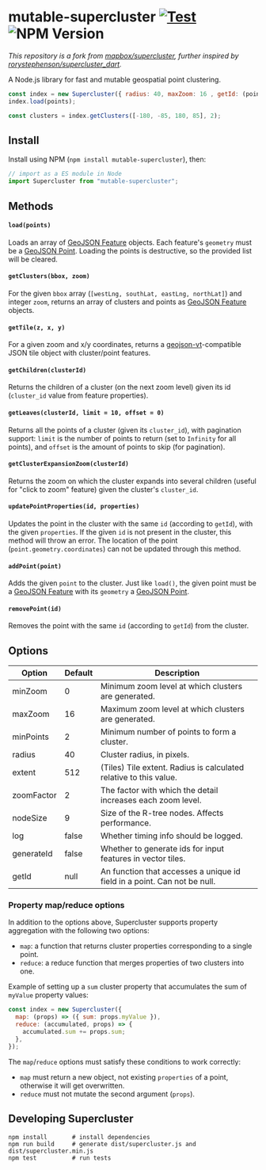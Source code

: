 # mutable-supercluster [![Test](https://github.com/SegmentationFaults0/mutable_supercluster/actions/workflows/test.yml/badge.svg)](https://github.com/SegmentationFaults0/mutable_supercluster/actions/workflows/test.yml) ![NPM Version](https://img.shields.io/npm/v/mutable-supercluster)

_This repository is a fork from [mapbox/supercluster](https://github.com/mapbox/supercluster), further inspired by [rorystephenson/supercluster_dart](https://github.com/rorystephenson/supercluster_dart.git)._

A Node.js library for fast and mutable geospatial point clustering.

```js
const index = new Supercluster({ radius: 40, maxZoom: 16 , getId: (point) => point.id});
index.load(points);

const clusters = index.getClusters([-180, -85, 180, 85], 2);
```

<!-- Clustering 6 million points in Leaflet:

![clustering demo on an interactive Leaflet map](https://cloud.githubusercontent.com/assets/25395/11857351/43407b46-a40c-11e5-8662-e99ab1cd2cb7.gif)

Supercluster was built to power clustering in [Mapbox GL JS](https://www.mapbox.com/mapbox-gljs). Read about how it works [on the Mapbox blog](https://blog.mapbox.com/clustering-millions-of-points-on-a-map-with-supercluster-272046ec5c97). -->

## Install

Install using NPM (`npm install mutable-supercluster`), then:

```js
// import as a ES module in Node
import Supercluster from "mutable-supercluster";
```

## Methods

#### `load(points)`

Loads an array of [GeoJSON Feature](https://tools.ietf.org/html/rfc7946#section-3.2) objects. Each feature's `geometry` must be a [GeoJSON Point](https://tools.ietf.org/html/rfc7946#section-3.1.2). Loading the points is destructive, so the provided list will be cleared.

#### `getClusters(bbox, zoom)`

For the given `bbox` array (`[westLng, southLat, eastLng, northLat]`) and integer `zoom`, returns an array of clusters and points as [GeoJSON Feature](https://tools.ietf.org/html/rfc7946#section-3.2) objects.

#### `getTile(z, x, y)`

For a given zoom and x/y coordinates, returns a [geojson-vt](https://github.com/mapbox/geojson-vt)-compatible JSON tile object with cluster/point features.

#### `getChildren(clusterId)`

Returns the children of a cluster (on the next zoom level) given its id (`cluster_id` value from feature properties).

#### `getLeaves(clusterId, limit = 10, offset = 0)`

Returns all the points of a cluster (given its `cluster_id`), with pagination support:
`limit` is the number of points to return (set to `Infinity` for all points),
and `offset` is the amount of points to skip (for pagination).

#### `getClusterExpansionZoom(clusterId)`

Returns the zoom on which the cluster expands into several children (useful for "click to zoom" feature) given the cluster's `cluster_id`.

#### `updatePointProperties(id, properties)`

Updates the point in the cluster with the same `id` (according to `getId`), with the given `properties`. If the given `id` is not present in the cluster, this method will throw an error. The location of the point (`point.geometry.coordinates`) can not be updated through this method.

#### `addPoint(point)`

Adds the given `point` to the cluster. Just like `load()`, the given point must be a [GeoJSON Feature](https://tools.ietf.org/html/rfc7946#section-3.2) with its `geometry` a [GeoJSON Point](https://tools.ietf.org/html/rfc7946#section-3.1.2).

#### `removePoint(id)`
Removes the point with the same `id` (according to `getId`) from the cluster.

## Options

| Option     | Default | Description                                                              |
| ---------- | ------- | ------------------------------------------------------------------------ |
| minZoom    | 0       | Minimum zoom level at which clusters are generated.                      |
| maxZoom    | 16      | Maximum zoom level at which clusters are generated.                      |
| minPoints  | 2       | Minimum number of points to form a cluster.                              |
| radius     | 40      | Cluster radius, in pixels.                                               |
| extent     | 512     | (Tiles) Tile extent. Radius is calculated relative to this value.        |
| zoomFactor | 2       | The factor with which the detail increases each zoom level.              |
| nodeSize   | 9       | Size of the R-tree nodes. Affects performance.                           |
| log        | false   | Whether timing info should be logged.                                    |
| generateId | false   | Whether to generate ids for input features in vector tiles.              |
| getId      | null    | An function that accesses a unique id field in a point. Can not be null. |

### Property map/reduce options

In addition to the options above, Supercluster supports property aggregation with the following two options:

- `map`: a function that returns cluster properties corresponding to a single point.
- `reduce`: a reduce function that merges properties of two clusters into one.

Example of setting up a `sum` cluster property that accumulates the sum of `myValue` property values:

```js
const index = new Supercluster({
  map: (props) => ({ sum: props.myValue }),
  reduce: (accumulated, props) => {
    accumulated.sum += props.sum;
  },
});
```

The `map`/`reduce` options must satisfy these conditions to work correctly:

- `map` must return a new object, not existing `properties` of a point, otherwise it will get overwritten.
- `reduce` must not mutate the second argument (`props`).

## Developing Supercluster

```
npm install       # install dependencies
npm run build     # generate dist/supercluster.js and dist/supercluster.min.js
npm test          # run tests
```
